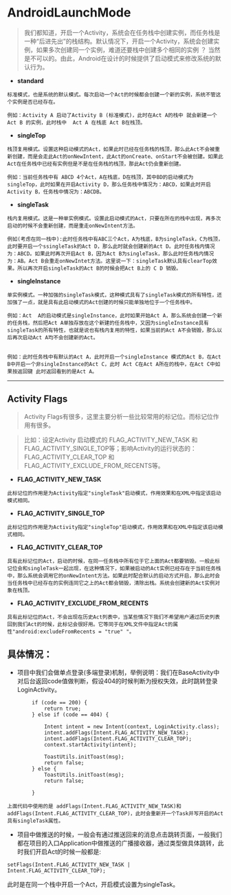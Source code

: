 # AndroidLaunchMode

> 我们都知道，开启一个Activity，系统会在任务栈中创建实例，而任务栈是一种“后进先出”的栈结构。默认情况下，开启一个Activity，系统会创建实例，如果多次创建同一个实例，难道还要栈中创建多个相同的实例 ？ 当然 是不可以的。由此，Android在设计的时候提供了启动模式来修改系统的默认行为。

* **standard**

```
标准模式，也是系统的默认模式。每次启动一个Act的时候都会创建一个新的实例，系统不管这个实例是否已经存在。

例如：Activity A 启动了Activity B (标准模式)，此时在Act A的栈中 就会新建一个Act B 的实例，此时栈中  Act A 在栈底 Act B在栈顶。
```

* **singleTop**

```
栈顶复用模式。设置这种启动模式的Act，如果此时已经在任务栈的栈顶，那么此Act不会被重新创建，而是会走此Act的onNewIntent，此Act的onCreate、onStart不会被创建。如果此Act在任务栈中已经有实例但是不是在任务栈的栈顶，那此Act仍会重新创建。

例如：当前任务栈中有 ABCD 4个Act，A在栈底，D在栈顶，其中BD的启动模式为singleTop，此时如果在开启Activity D，那么任务栈中情况为：ABCD，如果此时开启Activity B，任务栈中情况为：ABCDB。
```

* **singleTask**

```
栈内复用模式。这是一种单实例模式。设置此启动模式的Act，只要在所在的栈中出现，再多次启动的时候不会重新创建，而是重走onNewIntent方法。

例如(考虑在同一栈中):此时任务栈中有ABC三个Act，A为栈底，B为singleTask，C为栈顶，此时要开启一个ssingleTask的Act D，那么此时就会创建新的Act D。此时任务栈内情况为：ABCD。如果此时再次开启Act B，因为Act B为singleTask，那么此时任务栈内情况为：AB。Act B会重走onNewIntet方法。这里说一下：singleTask默认具有clearTop效果。所以再次开启singleTask的Act B的时候会把Act B上的 C D 销毁。
```

* **singleInstance**

```
单实例模式。一种加强的singleTask模式，这种模式具有了singleTask模式的所有特性，还加强了一点，就是具有此启动模式的Act创建的时候只能单独地位于一个任务栈中。

例如：Act  A的启动模式是singleInstance，此时如果开始Act A，那么系统会创建一个新的任务栈，然后把Act A单独存放在这个新建的任务栈中，又因为singleInstance具有singleTask的所有特性，也就是说也有栈内复用的特性，如果当前的Act A不会销毁，那么以后再次启动Act A均不会创建新的Act。


例如：此时任务栈中有默认的Act A，此时开启一个singleInstance 模式的Act B，在Act B中开启一个非singleInstance的Act C，此时 Act C在Act A所在的栈中，在Act C中如果按返回键 此时返回看到的是Act A。
```

***
## Activity Flags

> Activity Flags有很多，这里主要分析一些比较常用的标记位。而标记位作用有很多。

> 比如：设定Activity 启动模式的 FLAG_ACTIVITY_NEW_TASK 和 FLAG_ACTIVITY_SINGLE_TOP等；影响Activity的运行状态的：FLAG_ACTIVITY_CLEAR_TOP 和 FLAG_ACTIVITY_EXCLUDE_FROM_RECENTS等。

* **FLAG_ACTIVITY_NEW_TASK**

```
此标记位的作用是为Activity指定"singleTask"启动模式，作用效果和在XML中指定该启动模式相同。
```

* **FLAG_ACTIVITY_SINGLE_TOP**

```
此标记位的作用是为Activity指定"singleTop"启动模式，作用效果和在XML中指定该启动模式相同。
```

* **FLAG_ACTIVITY_CLEAR_TOP**

```
具有此标记位的Act，启动的时候，在同一任务栈中所有位于它上面的Act都要销毁。一般此标记位会和singleTask一起出现，在这种情况下，如果被启动的Act实例已经存在于当前任务栈中，那么系统会调用它的onNewIntent方法。如果此时配合默认的启动方式开启，那么此时会当任务栈中已经存在的实例连同它之上的Act都会销毁，清除出栈。系统会创建新的Act实例对象在栈顶。
```

* **FLAG_ACTIVITY_EXCLUDE_FROM_RECENTS**

```
具有此标记位的Act，不会出现在历史Act列表中，当某些情况下我们不希望用户通过历史列表回到我们Act的时候，此标记会很好用。它等同于在XML文件中指定Act的属性"android:excludeFromRecents = "true" "。
```

## 具体情况：

* 项目中我们会做单点登录(多端登录)机制，举例说明：我们在BaseActivity中对后台返回code值做判断，假设404的时候判断为授权失效，此时跳转登录LoginActivity。

```
        if (code == 200) {
            return true;
        } else if (code == 404) {

            Intent intent = new Intent(context, LoginActivity.class);
            intent.addFlags(Intent.FLAG_ACTIVITY_NEW_TASK);
            intent.addFlags(Intent.FLAG_ACTIVITY_CLEAR_TOP);
            context.startActivity(intent);

            ToastUtils.initToast(msg);
            return false;
        } else {
            ToastUtils.initToast(msg);
            return false;

        }
```


```
上面代码中使用的是 addFlags(Intent.FLAG_ACTIVITY_NEW_TASK)和addFlags(Intent.FLAG_ACTIVITY_CLEAR_TOP)，此时会重新开一个Task并写开启的Act具有singleTask属性。
```
* 项目中做推送的时候，一般会有通过推送回来的消息点击跳转页面，一般我们都在项目的入口Application中做推送的广播接收器，通过类型做具体跳转，此时我们开启Act的时候一般都是:

```
setFlags(Intent.FLAG_ACTIVITY_NEW_TASK | Intent.FLAG_ACTIVITY_CLEAR_TOP);

```
此时是在同一个栈中开启一个Act，开启模式设置为singleTask。